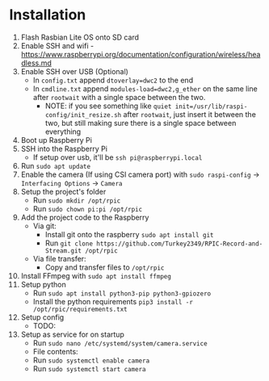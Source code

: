 # Installation
1. Flash Rasbian Lite OS onto SD card
2. Enable SSH and wifi - https://www.raspberrypi.org/documentation/configuration/wireless/headless.md
3. Enable SSH over USB (Optional)
    - In `config.txt` append `dtoverlay=dwc2` to the end
    - In `cmdline.txt` append `modules-load=dwc2,g_ether` on the same line after `rootwait` with a single space between the two.
        - NOTE: if you see something like `quiet init=/usr/lib/raspi-config/init_resize.sh` after `rootwait`, just insert it between the two, but still making sure there is a single space between everything
4. Boot up Raspberry Pi
5. SSH into the Raspberry Pi
    - If setup over usb, it'll be `ssh pi@raspberrypi.local`
6. Run `sudo apt update`
7. Enable the camera (If using CSI camera port) with `sudo raspi-config` -> `Interfacing Options` -> `Camera`
7. Setup the project's folder
    - Run `sudo mkdir /opt/rpic`
    - Run `sudo chown pi:pi /opt/rpic`
8. Add the project code to the Raspberry
    - Via git:
        - Install git onto the raspberry `sudo apt install git`
        - Run `git clone https://github.com/Turkey2349/RPIC-Record-and-Stream.git /opt/rpic`
    - Via file transfer:
        - Copy and transfer files to `/opt/rpic`
9. Install FFmpeg with `sudo apt install ffmpeg`
10. Setup python
    - Run `sudo apt install python3-pip python3-gpiozero`
    - Install the python requirements `pip3 install -r /opt/rpic/requirements.txt`
11. Setup config
    - TODO:
12. Setup as service for on startup
    - Run `sudo nano /etc/systemd/system/camera.service`
    - File contents:
    - Run `sudo systemctl enable camera`
    - Run `sudo systemctl start camera`
